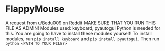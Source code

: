 # FlappyMouse
A request from u/Bedu009 on Reddit
MAKE SURE THAT YOU RUN THIS FILE AS ADMIN!
Modules used: keyboard, pyautogui
Python is needed for this.
You are going to have to install these modules yourself!
To install modules, run `pip install keyboard` and `pip install pyautogui`.
Then run `python <PATH TO YOUR FILE?>`
